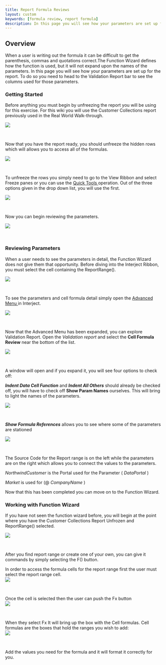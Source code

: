 ```yaml
---
title: Report Formula Reviews
layout: custom
keywords: [formula review, report formula]
description: In this page you will see how your parameters are set up for the report. To do so you need to head to the Validation Report bar to see the columns used for those parameters.
---
```

##  Overview 

When a user is writing out the formula it can be difficult to get the parenthesis, commas and quotations correct.The Function Wizard defines how the function is used, but it will not expand upon the names of the parameters. In this page you will see how your parameters are set up for the report. To do so you need to head to the Validation Report bar to see the columns used for those parameters. 

###  Getting Started 

Before anything you must begin by unfreezing the report you will be using for this exercise. For this wiki you will use the Customer Collections report previously used in the Real World Walk-through. 

![](/images/FormulasReviews/01.png)

<br>


Now that you have the report ready, you should unfreeze the hidden rows which will allows you to access all of the formulas. 

![](/images/FormulasReviews/02.png)

<br>


To unfreeze the rows you simply need to go to the View Ribbon and select Freeze panes or you can use the [ Quick Tools ](/wGetStarted/Interject-Ribbon-Menu-Items.html#quick-tools) operation. Out of the three options given in the drop down list, you will use the first. 

![](/images/FormulasReviews/03.png)

<br>  


Now you can begin reviewing the parameters. 

![](/images/FormulasReviews/04.png)

<br>

###  Reviewing Parameters 

When a user needs to see the parameters in detail, the Function Wizard does not give them that opportunity. Before diving into the Interject Ribbon, you must select the cell containing the ReportRange(). 

![](/images/FormulasReviews/05.png)

<br>

To see the parameters and cell formula detail simply open the [ Advanced Menu ](/wGetStarted/Interject-Ribbon-Menu-Items.html#advanced-menu) in Interject. 

![](/images/FormulasReviews/06.png)

<br>


Now that the Advanced Menu has been expanded, you can explore Validation Report. Open the _Validation report_ and select the <b>Cell Formula Review</b> near the bottom of the list. 

![](/images/FormulasReviews/07.png)   

<br>

A window will open and if you expand it, you will see four options to check off: 

<b>_Indent Data Cell Function_</b> and  <b>_Indent All Others_</b> should already be checked off, you will have to check off <b>Show Param Names</b> ourselves. This will bring to light the names of the parameters. 

![](/images/FormulasReviews/08.png)

<br>


**_Show Formula References_** allows you to see where some of the parameters are stationed 

![](/images/FormulasReviews/09.png)

<br>

The Source Code for the Report range is on the left while the parameters are on the right which allows you to connect the values to the parameters. 

_NorthwindCustomer_ is the Portal used for the Parameter ( _DataPortal_ ) 

_Market_ is used for (@ _CompanyName_ ) 

Now that this has been completed you can move on to the Function Wizard. 

###  Working with Function Wizard 

  


If you have not seen the function wizard before, you will begin at the point where you have the Customer Collections Report Unfrozen and ReportRange() selected. 

![](/images/FormulasReviews/10.png)   

<br>
  
After you find report range or create one of your own, you can give it commands by simply selecting the F() button. 

In order to access the formula cells for the report range first the user must select the report range cell.   
![](/images/FormulasReviews/11.png)

<br>

Once the cell is selected then the user can push the Fx button   
![](/images/FormulasReviews/12.png)

<br>

When they select Fx It will bring up the box with the Cell formulas. Cell formulas are the boxes that hold the ranges you wish to add:   
![](/images/FormulasReviews/13.png)

<br>

Add the values you need for the formula and it will format it correctly for you. 
